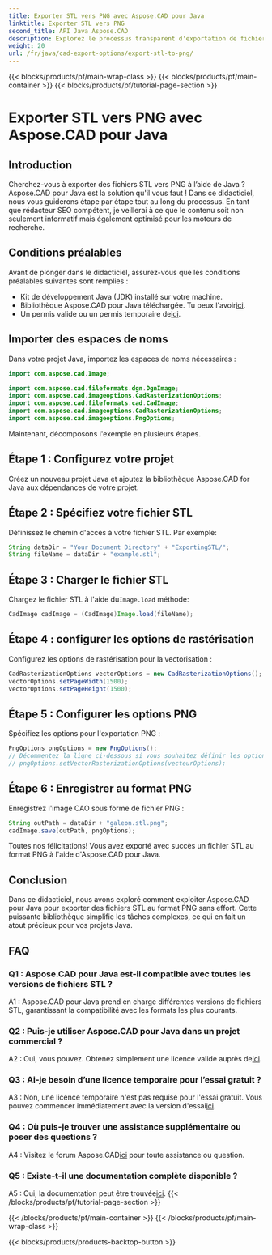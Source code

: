 ```yaml
---
title: Exporter STL vers PNG avec Aspose.CAD pour Java
linktitle: Exporter STL vers PNG
second_title: API Java Aspose.CAD
description: Explorez le processus transparent d'exportation de fichiers STL vers PNG en Java avec Aspose.CAD. Simplifiez votre flux de travail et améliorez vos projets Java sans effort.
weight: 20
url: /fr/java/cad-export-options/export-stl-to-png/
---
```


{{< blocks/products/pf/main-wrap-class >}}
{{< blocks/products/pf/main-container >}}
{{< blocks/products/pf/tutorial-page-section >}}

# Exporter STL vers PNG avec Aspose.CAD pour Java

## Introduction

Cherchez-vous à exporter des fichiers STL vers PNG à l’aide de Java ? Aspose.CAD pour Java est la solution qu'il vous faut ! Dans ce didacticiel, nous vous guiderons étape par étape tout au long du processus. En tant que rédacteur SEO compétent, je veillerai à ce que le contenu soit non seulement informatif mais également optimisé pour les moteurs de recherche.

## Conditions préalables

Avant de plonger dans le didacticiel, assurez-vous que les conditions préalables suivantes sont remplies :

- Kit de développement Java (JDK) installé sur votre machine.
-  Bibliothèque Aspose.CAD pour Java téléchargée. Tu peux l'avoir[ici](https://releases.aspose.com/cad/java/).
-  Un permis valide ou un permis temporaire de[ici](https://purchase.aspose.com/temporary-license/).

## Importer des espaces de noms

Dans votre projet Java, importez les espaces de noms nécessaires :

```java
import com.aspose.cad.Image;

import com.aspose.cad.fileformats.dgn.DgnImage;
import com.aspose.cad.imageoptions.CadRasterizationOptions;
import com.aspose.cad.fileformats.cad.CadImage;
import com.aspose.cad.imageoptions.CadRasterizationOptions;
import com.aspose.cad.imageoptions.PngOptions;
```

Maintenant, décomposons l'exemple en plusieurs étapes.

## Étape 1 : Configurez votre projet

Créez un nouveau projet Java et ajoutez la bibliothèque Aspose.CAD for Java aux dépendances de votre projet.

## Étape 2 : Spécifiez votre fichier STL

Définissez le chemin d'accès à votre fichier STL. Par exemple:

```java
String dataDir = "Your Document Directory" + "ExportingSTL/";
String fileName = dataDir + "example.stl";
```

## Étape 3 : Charger le fichier STL

 Chargez le fichier STL à l'aide du`Image.load` méthode:

```java
CadImage cadImage = (CadImage)Image.load(fileName);
```

## Étape 4 : configurer les options de rastérisation

Configurez les options de rastérisation pour la vectorisation :

```java
CadRasterizationOptions vectorOptions = new CadRasterizationOptions();
vectorOptions.setPageWidth(1500);
vectorOptions.setPageHeight(1500);
```

## Étape 5 : Configurer les options PNG

Spécifiez les options pour l'exportation PNG :

```java
PngOptions pngOptions = new PngOptions();
// Décommentez la ligne ci-dessous si vous souhaitez définir les options de rastérisation vectorielle
// pngOptions.setVectorRasterizationOptions(vecteurOptions);
```

## Étape 6 : Enregistrer au format PNG

Enregistrez l'image CAO sous forme de fichier PNG :

```java
String outPath = dataDir + "galeon.stl.png";
cadImage.save(outPath, pngOptions);
```

Toutes nos félicitations! Vous avez exporté avec succès un fichier STL au format PNG à l'aide d'Aspose.CAD pour Java.

## Conclusion

Dans ce didacticiel, nous avons exploré comment exploiter Aspose.CAD pour Java pour exporter des fichiers STL au format PNG sans effort. Cette puissante bibliothèque simplifie les tâches complexes, ce qui en fait un atout précieux pour vos projets Java.

## FAQ

### Q1 : Aspose.CAD pour Java est-il compatible avec toutes les versions de fichiers STL ?

A1 : Aspose.CAD pour Java prend en charge différentes versions de fichiers STL, garantissant la compatibilité avec les formats les plus courants.

### Q2 : Puis-je utiliser Aspose.CAD pour Java dans un projet commercial ?

 A2 : Oui, vous pouvez. Obtenez simplement une licence valide auprès de[ici](https://purchase.aspose.com/buy).

### Q3 : Ai-je besoin d’une licence temporaire pour l’essai gratuit ?

 A3 : Non, une licence temporaire n'est pas requise pour l'essai gratuit. Vous pouvez commencer immédiatement avec la version d'essai[ici](https://releases.aspose.com/).

### Q4 : Où puis-je trouver une assistance supplémentaire ou poser des questions ?

 A4 : Visitez le forum Aspose.CAD[ici](https://forum.aspose.com/c/cad/19) pour toute assistance ou question.

### Q5 : Existe-t-il une documentation complète disponible ?

 A5 : Oui, la documentation peut être trouvée[ici](https://reference.aspose.com/cad/java/).
{{< /blocks/products/pf/tutorial-page-section >}}

{{< /blocks/products/pf/main-container >}}
{{< /blocks/products/pf/main-wrap-class >}}

{{< blocks/products/products-backtop-button >}}
